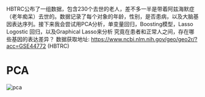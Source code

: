 HBTRC公布了一组数据，包含230个去世的老人，差不多一半是带着阿兹海默症（老年痴呆）去世的。数据记录了每个对象的年龄，性别，是否患病，以及大脑基因表达序列。接下来我会尝试用PCA分析，单变量回归，Boosting模型，Lasso Logostic 回归，以及Graphical Lasso来分析 究竟在患者和正常人之间，存在哪些基因的表达差异？
数据获取地址: https://www.ncbi.nlm.nih.gov/geo/geo2r/?acc=GSE44772  (HBTRC)

# PCA


![pca]()
